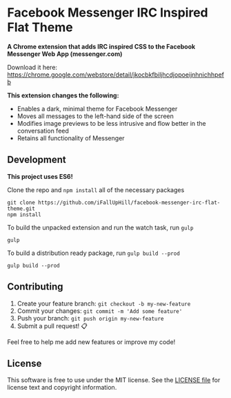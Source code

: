 # Facebook Messenger IRC Inspired Flat Theme

**A Chrome extension that adds IRC inspired CSS to the Facebook Messenger Web App (messenger.com)**

Download it here: https://chrome.google.com/webstore/detail/jkocbkfbiljhcdjopoeijnhnichhpefb

**This extension changes the following:**
- Enables a dark, minimal theme for Facebook Messenger
- Moves all messages to the left-hand side of the screen
- Modifies image previews to be less intrusive and flow better in the conversation feed
- Retains all functionality of Messenger  

## Development

**This project uses ES6!**

Clone the repo and  `npm install` all of the necessary packages

```
git clone https://github.com/iFallUpHill/facebook-messenger-irc-flat-theme.git
npm install
```

To build the unpacked extension and run the watch task, run `gulp`

```
gulp
```

To build a distribution ready package, run `gulp build --prod`

```
gulp build --prod
```

## Contributing 

1. Create your feature branch: `git checkout -b my-new-feature`
2. Commit your changes: `git commit -m 'Add some feature'`
3. Push your branch: `git push origin my-new-feature`
4. Submit a pull request! :clipboard:

Feel free to help me add new features or improve my code! 

## License

This software is free to use under the MIT license.
See the [LICENSE file](./LICENSE.md) for license text and copyright information.